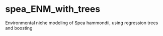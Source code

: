 # spea_ENM_with_trees
Environmental niche modeling of Spea hammondii, using regression trees and boosting
